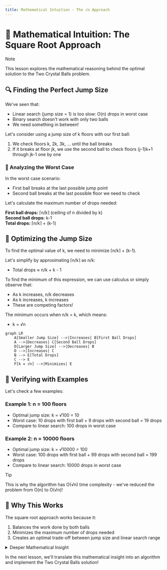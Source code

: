 ```yaml
---
title: Mathematical Intuition - The √n Approach
---
```


# 🧮 Mathematical Intuition: The Square Root Approach

> [!NOTE]
> This lesson explores the mathematical reasoning behind the optimal solution to the Two Crystal Balls problem.

## 🔍 Finding the Perfect Jump Size

We've seen that:
- Linear search (jump size = 1) is too slow: O(n) drops in worst case
- Binary search doesn't work with only two balls
- We need something in between!

Let's consider using a jump size of k floors with our first ball:
1. We check floors k, 2k, 3k, ... until the ball breaks
2. If it breaks at floor jk, we use the second ball to check floors (j-1)k+1 through jk-1 one by one

### 🤔 Analyzing the Worst Case

In the worst case scenario:
- First ball breaks at the last possible jump point
- Second ball breaks at the last possible floor we need to check

Let's calculate the maximum number of drops needed:

**First ball drops:** ⌈n/k⌉ (ceiling of n divided by k)  
**Second ball drops:** k-1  
**Total drops:** ⌈n/k⌉ + (k-1)

## 🔮 Optimizing the Jump Size

To find the optimal value of k, we need to minimize ⌈n/k⌉ + (k-1).

Let's simplify by approximating ⌈n/k⌉ as n/k:
- Total drops ≈ n/k + k - 1

To find the minimum of this expression, we can use calculus or simply observe that:
- As k increases, n/k decreases
- As k increases, k increases
- These are competing factors!

The minimum occurs when n/k = k, which means:
- k = √n

```mermaid
graph LR
    A[Smaller Jump Size] -->|Increases| B[First Ball Drops]
    A -->|Decreases| C[Second Ball Drops]
    D[Larger Jump Size] -->|Decreases| B
    D -->|Increases| C
    B --> E[Total Drops]
    C --> E
    F[k = √n] -->|Minimizes| E
```

## 🧪 Verifying with Examples

Let's check a few examples:

### Example 1: n = 100 floors
- Optimal jump size: k = √100 = 10
- Worst case: 10 drops with first ball + 9 drops with second ball = 19 drops
- Compare to linear search: 100 drops in worst case

### Example 2: n = 10000 floors
- Optimal jump size: k = √10000 = 100
- Worst case: 100 drops with first ball + 99 drops with second ball = 199 drops
- Compare to linear search: 10000 drops in worst case

> [!TIP]
> This is why the algorithm has O(√n) time complexity - we've reduced the problem from O(n) to O(√n)!

## 🎯 Why This Works

The square root approach works because it:

1. Balances the work done by both balls
2. Minimizes the maximum number of drops needed
3. Creates an optimal trade-off between jump size and linear search range

<details>
<summary>Deeper Mathematical Insight</summary>

The formula n/k + k - 1 reaches its minimum when its derivative with respect to k equals zero:

d/dk (n/k + k - 1) = -n/k² + 1 = 0

Solving for k:
-n/k² + 1 = 0
n/k² = 1
k² = n
k = √n

This confirms mathematically that the optimal jump size is indeed √n.
</details>

In the next lesson, we'll translate this mathematical insight into an algorithm and implement the Two Crystal Balls solution! 